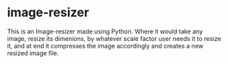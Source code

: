 # image-resizer

This is an Image-resizer made using Python. Where it would take any image, resize its dimenions, by whatever scale factor user
needs it to resize it, and at end it compresses the image accordingly and creates a new resized image file.
